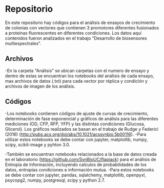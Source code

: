 # Repositorio

En este repositorio hay códigos para el análisis de ensayos de crecimiento de colonias con vectores que contienen 3 promotores diferentes fusionados a proteínas fluorescentes en diferentes condiciones. Los datos aquí contenidos fueron analizados en el trabajo "Desarrollo de biosensores multiespectrales". 

## Archivos
-En la carpeta "Análisis" se ubican carpetas con el numero de ensayo y dentro de estas se encuentran los notebooks del análisis de cada ensayo, mas archivos de datos (.txt) para cada vector por réplica y condición y archivos de imagen de los análisis.

## Códigos
-Los notebooks contienen códigos de ajuste de curvas de crecimiento, determinación de fase exponencial y gráficos de análisis para las diferentes mediciones (OD, CFP, RFP, YFP) y las distintas condiciones (Glucosa, Glicerol). Los gráficos realizados se basan en el trabajo de Rudge y Federici (2016) (http://pubs.acs.org/doi/abs/10.1021/acssynbio.5b00116).
-Para utilizar estos notebooks se debe contar con jupyter, matplotlib, numpy, scipy, scikit-image y pyhton 3.0.

-También se encuentran notebooks relacionados a la base de datos creada en el laboratorio (https://github.com/SynBioUC/flapjack) para el análisis de Entropía de Información, incluyendo calculos de probabilidades de los datos, entropías condiciones e información mutua.
-Para estos notebooks se debe contar con jupyter, pandas, sqlalchemy, matplotlib, openpyxl, psycopg2, numpy, postgresql, scipy y python 2.7.
